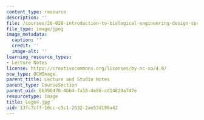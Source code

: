 ```yaml
---
content_type: resource
description: ''
file: /courses/20-020-introduction-to-biological-engineering-design-spring-2009/13fc7cff10ccc5c126322ae53d196a42_Lego4.jpg
file_type: image/jpeg
image_metadata:
  caption: ''
  credit: ''
  image-alt: ''
learning_resource_types:
- Lecture Notes
license: https://creativecommons.org/licenses/by-nc-sa/4.0/
ocw_type: OCWImage
parent_title: Lecture and Studio Notes
parent_type: CourseSection
parent_uid: 6b390478-4bb4-fa18-4e86-cd14829a747e
resourcetype: Image
title: Lego4.jpg
uid: 13fc7cff-10cc-c5c1-2632-2ae53d196a42
---
```

